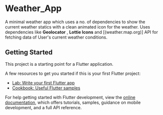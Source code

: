 # Weather_App

A minimal weather app which uses a no. of dependencies to show the current weather statics with a clean animated icon for the weather.
Uses dependencies like **Geolocator** , **Lottie Icons** and [(weather.map.org)] API for fetching data of User's current weather conditions.

## Getting Started

This project is a starting point for a Flutter application.

A few resources to get you started if this is your first Flutter project:

- [Lab: Write your first Flutter app](https://docs.flutter.dev/get-started/codelab)
- [Cookbook: Useful Flutter samples](https://docs.flutter.dev/cookbook)

For help getting started with Flutter development, view the
[online documentation](https://docs.flutter.dev/), which offers tutorials,
samples, guidance on mobile development, and a full API reference.

